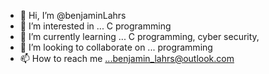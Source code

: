 - 👋 Hi, I’m @benjaminLahrs
- 👀 I’m interested in ... C programming
- 🌱 I’m currently learning ... C programming, cyber security,  
- 💞️ I’m looking to collaborate on ... programming
- 📫 How to reach me ...benjamin_lahrs@outlook.com

<!---
benjaminLahrs/benjaminLahrs is a ✨ special ✨ repository because its `README.md` (this file) appears on your GitHub profile.
You can click the Preview link to take a look at your changes.
--->

